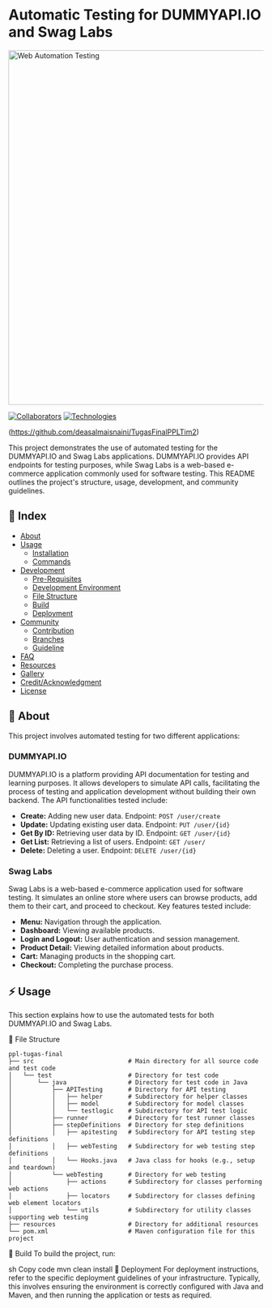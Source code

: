# Automatic Testing for DUMMYAPI.IO and Swag Labs

<img src="https://drive.google.com/uc?id=1O5vMZ6EybOVWGQKiRE-PSjZf1U0k4y_3" alt="Web Automation Testing" width="700">

[![Collaborators](https://img.shields.io/badge/Collaborators-Falia%20Davina%20%7C%20Dea%20Salma%20%7C%20Syifa%20Khairina-blue)](https://github.com/deasalmaisnaini/WebAutomationTesting)
[![Technologies](https://img.shields.io/badge/Technologies-Selenium%20%7C%20Cucumber%20%7C%20Maven%20%7C%20Java%20%7C%20JUnit-red)](https://github.com/deasalmaisnaini/WebAutomationTesting)

(https://github.com/deasalmaisnaini/TugasFinalPPLTim2)

This project demonstrates the use of automated testing for the DUMMYAPI.IO and Swag Labs applications. DUMMYAPI.IO provides API endpoints for testing purposes, while Swag Labs is a web-based e-commerce application commonly used for software testing. This README outlines the project's structure, usage, development, and community guidelines.

## :ledger: Index

- [About](#beginner-about)
- [Usage](#zap-usage)
  - [Installation](#electric_plug-installation)
  - [Commands](#package-commands)
- [Development](#wrench-development)
  - [Pre-Requisites](#notebook-pre-requisites)
  - [Development Environment](#nut_and_bolt-development-environment)
  - [File Structure](#file_folder-file-structure)
  - [Build](#hammer-build)
  - [Deployment](#rocket-deployment)
- [Community](#cherry_blossom-community)
  - [Contribution](#fire-contribution)
  - [Branches](#cactus-branches)
  - [Guideline](#exclamation-guideline)
- [FAQ](#question-faq)
- [Resources](#page_facing_up-resources)
- [Gallery](#camera-gallery)
- [Credit/Acknowledgment](#star2-creditacknowledgment)
- [License](#lock-license)

## :beginner: About

This project involves automated testing for two different applications:

### DUMMYAPI.IO

DUMMYAPI.IO is a platform providing API documentation for testing and learning purposes. It allows developers to simulate API calls, facilitating the process of testing and application development without building their own backend. The API functionalities tested include:
- **Create:** Adding new user data. Endpoint: `POST /user/create`
- **Update:** Updating existing user data. Endpoint: `PUT /user/{id}`
- **Get By ID:** Retrieving user data by ID. Endpoint: `GET /user/{id}`
- **Get List:** Retrieving a list of users. Endpoint: `GET /user/`
- **Delete:** Deleting a user. Endpoint: `DELETE /user/{id}`

### Swag Labs

Swag Labs is a web-based e-commerce application used for software testing. It simulates an online store where users can browse products, add them to their cart, and proceed to checkout. Key features tested include:
- **Menu:** Navigation through the application.
- **Dashboard:** Viewing available products.
- **Login and Logout:** User authentication and session management.
- **Product Detail:** Viewing detailed information about products.
- **Cart:** Managing products in the shopping cart.
- **Checkout:** Completing the purchase process.

## :zap: Usage

This section explains how to use the automated tests for both DUMMYAPI.IO and Swag Labs.

:file_folder: File Structure
```
ppl-tugas-final
├── src                          # Main directory for all source code and test code
│   └── test                     # Directory for test code
│       └── java                 # Directory for test code in Java
│           ├── APITesting       # Directory for API testing
│           │   ├── helper       # Subdirectory for helper classes
│           │   ├── model        # Subdirectory for model classes
│           │   └── testlogic    # Subdirectory for API test logic
│           ├── runner           # Directory for test runner classes
│           ├── stepDefinitions  # Directory for step definitions
│           │   ├── apitesting   # Subdirectory for API testing step definitions
│           │   ├── webTesting   # Subdirectory for web testing step definitions
│           │   └── Hooks.java   # Java class for hooks (e.g., setup and teardown)
│           └── webTesting       # Directory for web testing
│               ├── actions      # Subdirectory for classes performing web actions
│               ├── locators     # Subdirectory for classes defining web element locators
│               └── utils        # Subdirectory for utility classes supporting web testing
├── resources                    # Directory for additional resources
└── pom.xml                      # Maven configuration file for this project
```

:hammer: Build
To build the project, run:

sh
Copy code
mvn clean install
:rocket: Deployment
For deployment instructions, refer to the specific deployment guidelines of your infrastructure. Typically, this involves ensuring the environment is correctly configured with Java and Maven, and then running the application or tests as required.
